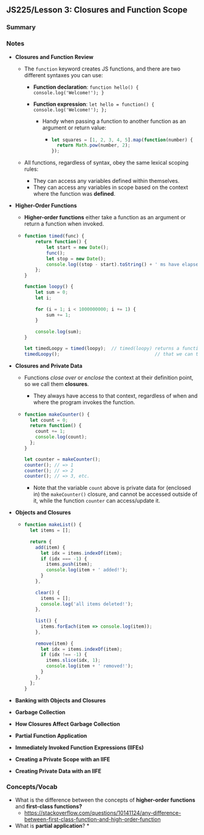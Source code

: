 ## JS225/Lesson 3: Closures and Function Scope

### Summary

### Notes

* **Closures and Function Review**

  * The `function` keyword creates JS functions, and there are two different syntaxes you can use:

    * **Function declaration**: `function hello() { console.log('Welcome!'); }`

    * **Function expression**: `let hello = function() { console.log('Welcome!'); };`

      * Handy when passing a function to another function as an argument or return value:

        * ```javascript
          let squares = [1, 2, 3, 4, 5].map(function(number) {
            return Math.pow(number, 2);
          });
          ```

  * All functions, regardless of syntax, obey the same lexical scoping rules:

    * They can access any variables defined within themselves.
    * They can access any variables in scope based on the context where the function was **defined**.

* **Higher-Order Functions**

  * **Higher-order functions** either take a function as an argument or return a function when invoked.

  * ```javascript
    function timed(func) {
        return function() {
            let start = new Date();
            func();
            let stop = new Date();
            console.log((stop - start).toString() + ' ms have elapsed');
        };
    }
    
    function loopy() {
        let sum = 0;
        let i;
        
        for (i = 1; i < 1000000000; i += 1) {
            sum += 1;
        }
        
        console.log(sum);
    }
    
    let timedLoopy = timed(loopy); 	// timed(loopy) returns a function
    timedLoopy(); 									// that we can then call
    ```

* **Closures and Private Data**

  * Functions *close over* or *enclose* the context at their definition point, so we call them **closures**.

    * They always have access to that context, regardless of when and where the program invokes the function. 

  * ```javascript
    function makeCounter() {
      let count = 0;
      return function() {
        count += 1;
        console.log(count);
      };
    }
    
    let counter = makeCounter();
    counter(); // => 1
    counter(); // => 2
    counter(); // => 3, etc.
    ```

    * Note that the variable `count` above is private data for (enclosed in) the `makeCounter()` closure, and cannot be accessed outside of it, while the function `counter` can access/update it.

* **Objects and Closures**

  * ```javascript
    function makeList() {
      let items = [];
      
      return {
        add(item) {
          let idx = items.indexOf(item);
          if (idx === -1) {
            items.push(item);
            console.log(item + ' added!');
          }
        },
        
        clear() {
          items = [];
          console.log('all items deleted!');
        },
        
        list() {
          items.forEach(item => console.log(item));
        },
        
        remove(item) {
          let idx = items.indexOf(item);
          if (idx !== -1) {
            items.slice(idx, 1);
            console.log(item + ' removed!');
          }
        },
      };
    }
    ```

* **Banking with Objects and Closures**

* **Garbage Collection**

* **How Closures Affect Garbage Collection**

* **Partial Function Application**

* **Immediately Invoked Function Expressions (IIFEs)**

* **Creating a Private Scope with an IIFE**

* **Creating Private Data with an IIFE**

### Concepts/Vocab

* What is the difference between the concepts of **higher-order functions** and **first-class functions?**
  * https://stackoverflow.com/questions/10141124/any-difference-between-first-class-function-and-high-order-function
* What is **partial application**?
  * 